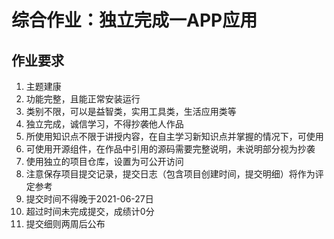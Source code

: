 # 综合作业：独立完成一APP应用

## 作业要求

1. 主题建康
1. 功能完整，且能正常安装运行
1. 类别不限，可以是益智类，实用工具类，生活应用类等
1. 独立完成，诚信学习，不得抄袭他人作品
1. 所使用知识点不限于讲授内容，在自主学习新知识点并掌握的情况下，可使用
1. 可使用开源组件，在作品中引用的源码需要完整说明，未说明部分视为抄袭
1. 使用独立的项目仓库，设置为可公开访问
1. 注意保存项目提交记录，提交日志（包含项目创建时间，提交明细）将作为评定参考
1. 提交时间不得晚于2021-06-27日
1. 超过时间未完成提交，成绩计0分
1. 提交细则两周后公布